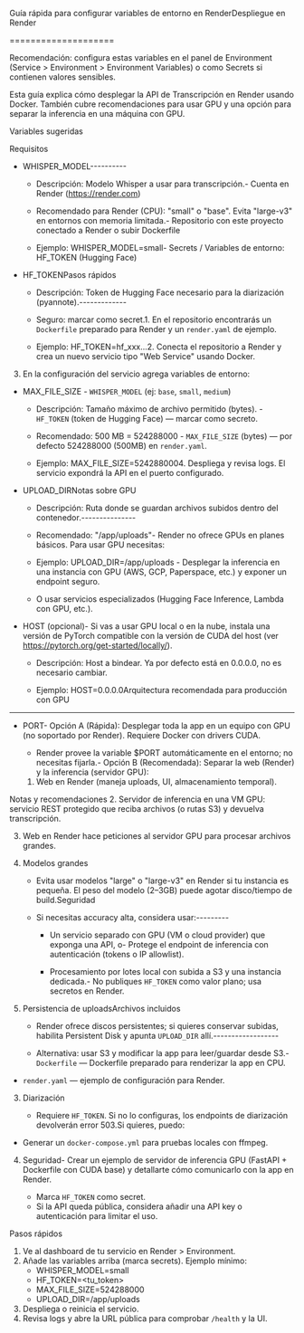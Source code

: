 Guía rápida para configurar variables de entorno en RenderDespliegue en Render

====================

Recomendación: configura estas variables en el panel de Environment (Service > Environment > Environment Variables) o como Secrets si contienen valores sensibles.

Esta guía explica cómo desplegar la API de Transcripción en Render usando Docker. También cubre recomendaciones para usar GPU y una opción para separar la inferencia en una máquina con GPU.

Variables sugeridas

Requisitos

- WHISPER_MODEL----------

  - Descripción: Modelo Whisper a usar para transcripción.- Cuenta en Render (https://render.com)

  - Recomendado para Render (CPU): "small" o "base". Evita "large-v3" en entornos con memoria limitada.- Repositorio con este proyecto conectado a Render o subir Dockerfile

  - Ejemplo: WHISPER_MODEL=small- Secrets / Variables de entorno: HF_TOKEN (Hugging Face)



- HF_TOKENPasos rápidos

  - Descripción: Token de Hugging Face necesario para la diarización (pyannote).-------------

  - Seguro: marcar como secret.1. En el repositorio encontrarás un `Dockerfile` preparado para Render y un `render.yaml` de ejemplo.

  - Ejemplo: HF_TOKEN=hf_xxx...2. Conecta el repositorio a Render y crea un nuevo servicio tipo "Web Service" usando Docker.

3. En la configuración del servicio agrega variables de entorno:

- MAX_FILE_SIZE   - `WHISPER_MODEL` (ej: `base`, `small`, `medium`)

  - Descripción: Tamaño máximo de archivo permitido (bytes).   - `HF_TOKEN` (token de Hugging Face) — marcar como secreto.

  - Recomendado: 500 MB = 524288000   - `MAX_FILE_SIZE` (bytes) — por defecto 524288000 (500MB) en `render.yaml`.

  - Ejemplo: MAX_FILE_SIZE=5242880004. Despliega y revisa logs. El servicio expondrá la API en el puerto configurado.



- UPLOAD_DIRNotas sobre GPU

  - Descripción: Ruta donde se guardan archivos subidos dentro del contenedor.---------------

  - Recomendado: "/app/uploads"- Render no ofrece GPUs en planes básicos. Para usar GPU necesitas:

  - Ejemplo: UPLOAD_DIR=/app/uploads  - Desplegar la inferencia en una instancia con GPU (AWS, GCP, Paperspace, etc.) y exponer un endpoint seguro.

  - O usar servicios especializados (Hugging Face Inference, Lambda con GPU, etc.).

- HOST (opcional)- Si vas a usar GPU local o en la nube, instala una versión de PyTorch compatible con la versión de CUDA del host (ver https://pytorch.org/get-started/locally/).

  - Descripción: Host a bindear. Ya por defecto está en 0.0.0.0, no es necesario cambiar.

  - Ejemplo: HOST=0.0.0.0Arquitectura recomendada para producción con GPU

------------------------------------------------

- PORT- Opción A (Rápida): Desplegar toda la app en un equipo con GPU (no soportado por Render). Requiere Docker con drivers CUDA.

  - Render provee la variable $PORT automáticamente en el entorno; no necesitas fijarla.- Opción B (Recomendada): Separar la web (Render) y la inferencia (servidor GPU):

  1. Web en Render (maneja uploads, UI, almacenamiento temporal).

Notas y recomendaciones  2. Servidor de inferencia en una VM GPU: servicio REST protegido que reciba archivos (o rutas S3) y devuelva transcripción.

  3. Web en Render hace peticiones al servidor GPU para procesar archivos grandes.

1. Modelos grandes

   - Evita usar modelos "large" o "large-v3" en Render si tu instancia es pequeña. El peso del modelo (2–3GB) puede agotar disco/tiempo de build.Seguridad

   - Si necesitas accuracy alta, considera usar:---------

     - Un servicio separado con GPU (VM o cloud provider) que exponga una API, o- Protege el endpoint de inferencia con autenticación (tokens o IP allowlist).

     - Procesamiento por lotes local con subida a S3 y una instancia dedicada.- No publiques `HF_TOKEN` como valor plano; usa secretos en Render.



2. Persistencia de uploadsArchivos incluidos

   - Render ofrece discos persistentes; si quieres conservar subidas, habilita Persistent Disk y apunta `UPLOAD_DIR` allí.------------------

   - Alternativa: usar S3 y modificar la app para leer/guardar desde S3.- `Dockerfile` — Dockerfile preparado para renderizar la app en CPU.

- `render.yaml` — ejemplo de configuración para Render.

3. Diarización

   - Requiere `HF_TOKEN`. Si no lo configuras, los endpoints de diarización devolverán error 503.Si quieres, puedo:

- Generar un `docker-compose.yml` para pruebas locales con ffmpeg.

4. Seguridad- Crear un ejemplo de servidor de inferencia GPU (FastAPI + Dockerfile con CUDA base) y detallarte cómo comunicarlo con la app en Render.

   - Marca `HF_TOKEN` como secret.
   - Si la API queda pública, considera añadir una API key o autenticación para limitar el uso.

Pasos rápidos

1. Ve al dashboard de tu servicio en Render > Environment.
2. Añade las variables arriba (marca secrets). Ejemplo mínimo:
   - WHISPER_MODEL=small
   - HF_TOKEN=<tu_token>
   - MAX_FILE_SIZE=524288000
   - UPLOAD_DIR=/app/uploads
3. Despliega o reinicia el servicio.
4. Revisa logs y abre la URL pública para comprobar `/health` y la UI.
